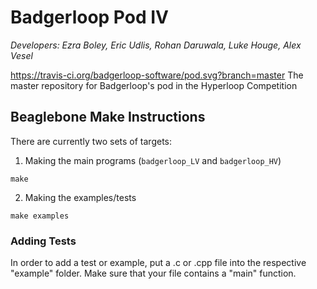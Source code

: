 # Badgerloop Pod IV
*Developers: Ezra Boley, Eric Udlis, Rohan Daruwala, Luke Houge, Alex Vesel*

https://travis-ci.org/badgerloop-software/pod.svg?branch=master
The master repository for Badgerloop's pod in the Hyperloop Competition

## Beaglebone Make Instructions

There are currently two sets of targets:

1) Making the main programs (`badgerloop_LV` and `badgerloop_HV`)

```
make
```

2) Making the examples/tests

```
make examples
```

### Adding Tests

In order to add a test or example, put a .c or .cpp file into the respective "example" folder. Make sure that your file contains a "main" function.
